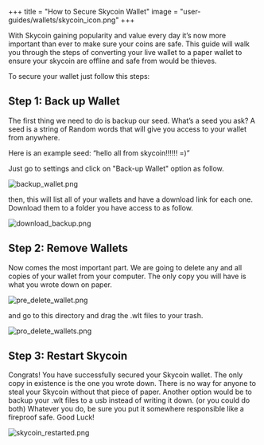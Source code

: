 +++
title = "How to Secure Skycoin Wallet"
image = "user-guides/wallets/skycoin_icon.png"
+++

With Skycoin gaining popularity and value every day it’s now more important than ever to make sure your coins are safe. This guide will walk you through the steps of converting your live wallet to a paper wallet to ensure your skycoin are offline and safe from would be thieves.

To secure your wallet just follow this steps:

## Step 1: Back up Wallet
The first thing we need to do is backup our seed. What’s a seed you ask? A seed is a string of Random words that will give you access to your wallet from anywhere.

Here is an example seed: “hello all from skycoin!!!!!! =)”

Just go to settings and click on "Back-up Wallet" option as follow.

![backup_wallet.png](/user-guides/wallets/backup_wallet.png)

then, this will list all of your wallets and have a download link for each one. Download them to a folder you have access to as follow.

![download_backup.png](/user-guides/wallets/download_backup.png)

## Step 2: Remove Wallets
Now comes the most important part. We are going to delete any and all copies of your wallet from your computer. The only copy you will have is what you wrote down on paper.

![pre_delete_wallet.png](/user-guides/wallets/pre_delete_wallet.png)

and go to this directory and drag the .wlt files to your trash.

![pro_delete_wallets.png](/user-guides/wallets/pro_delete_wallets.png)

## Step 3: Restart Skycoin
Congrats! You have successfully secured your Skycoin wallet. The only copy in existence is the one you wrote down. There is no way for anyone to steal your Skycoin without that piece of paper. Another option would be to backup your .wlt files to a usb instead of writing it down. (or you could do both) Whatever you do, be sure you put it somewhere responsible like a fireproof safe. Good Luck!

![skycoin_restarted.png](/user-guides/wallets/skycoin_restarted.png)
